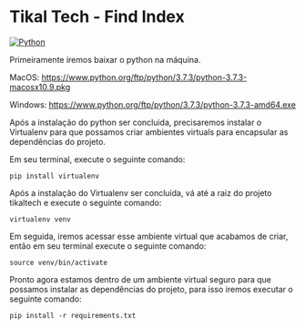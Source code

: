 # Tikal Tech - Find Index

[![Python](https://img.shields.io/badge/python-3.7.3-blue.svg)]()

Primeiramente iremos baixar o python na máquina.

MacOS: https://www.python.org/ftp/python/3.7.3/python-3.7.3-macosx10.9.pkg 

Windows: https://www.python.org/ftp/python/3.7.3/python-3.7.3-amd64.exe

Após a instalação do python ser concluida, precisaremos instalar o Virtualenv para que possamos criar ambientes virtuals para encapsular as dependências do projeto.

Em seu terminal, execute o seguinte comando:

```
pip install virtualenv
```

Após a instalação do Virtualenv ser concluída, vá até a raiz do projeto tikaltech e execute o seguinte comando:

```
virtualenv venv
```

Em seguida, iremos acessar esse ambiente virtual que acabamos de criar, então em seu terminal execute o seguinte comando:

```
source venv/bin/activate
```

Pronto agora estamos dentro de um ambiente virtual seguro para que possamos instalar as dependências do projeto, para isso iremos executar o seguinte comando:

```
pip install -r requirements.txt
```

